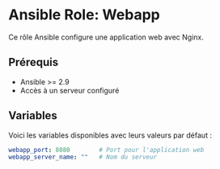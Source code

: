 # Ansible Role: Webapp

Ce rôle Ansible configure une application web avec Nginx.

## Prérequis

- Ansible >= 2.9
- Accès à un serveur configuré

## Variables

Voici les variables disponibles avec leurs valeurs par défaut :

```yaml
webapp_port: 8080        # Port pour l'application web
webapp_server_name: ""   # Nom du serveur
